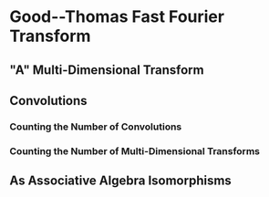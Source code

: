 
# Good--Thomas Fast Fourier Transform

## "A" Multi-Dimensional Transform

## Convolutions

### Counting the Number of Convolutions

### Counting the Number of Multi-Dimensional Transforms

## As Associative Algebra Isomorphisms

